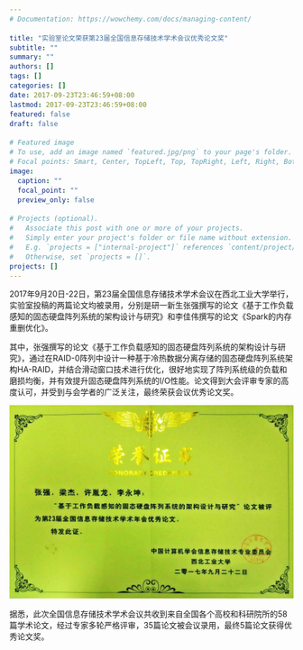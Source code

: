 ```yaml
---
# Documentation: https://wowchemy.com/docs/managing-content/

title: "实验室论文荣获第23届全国信息存储技术学术会议优秀论文奖"
subtitle: ""
summary: ""
authors: []
tags: []
categories: []
date: 2017-09-23T23:46:59+08:00
lastmod: 2017-09-23T23:46:59+08:00
featured: false
draft: false

# Featured image
# To use, add an image named `featured.jpg/png` to your page's folder.
# Focal points: Smart, Center, TopLeft, Top, TopRight, Left, Right, BottomLeft, Bottom, BottomRight.
image:
  caption: ""
  focal_point: ""
  preview_only: false

# Projects (optional).
#   Associate this post with one or more of your projects.
#   Simply enter your project's folder or file name without extension.
#   E.g. `projects = ["internal-project"]` references `content/project/deep-learning/index.md`.
#   Otherwise, set `projects = []`.
projects: []
---
```

2017年9月20日-22日，第23届全国信息存储技术学术会议在西北工业大学举行，实验室投稿的两篇论文均被录用，分别是研一新生张强撰写的论文《基于工作负载感知的固态硬盘阵列系统的架构设计与研究》和李佳伟撰写的论文《Spark的内存重删优化》。

其中，张强撰写的论文《基于工作负载感知的固态硬盘阵列系统的架构设计与研究》，通过在RAID-0阵列中设计一种基于冷热数据分离存储的固态硬盘阵列系统架构HA-RAID，并结合滑动窗口技术进行优化，很好地实现了阵列系统级的负载和磨损均衡，并有效提升固态硬盘阵列系统的I/O性能。论文得到大会评审专家的高度认可，并受到与会学者的广泛关注，最终荣获会议优秀论文奖。

![](award.jpg)

据悉，此次全国信息存储技术学术会议共收到来自全国各个高校和科研院所的58篇学术论文，经过专家多轮严格评审，35篇论文被会议录用，最终5篇论文获得优秀论文奖。
